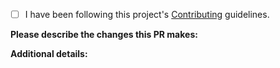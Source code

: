 - [ ] I have been following this project's [Contributing](https://github.com/Cuaies/ares/blob/master/.github/CONTRIBUTING.md) guidelines.

**Please describe the changes this PR makes:**

<!-- Describe the changes this PR brings -->

**Additional details:**

<!-- Uncomment the lines that reflect the changes -->

<!--
- After checking, I've concluded this PR is not a duplicate.
- Requires additional/updated typings.
- Requires new tests.
- Includes **breaking** changes.
-->
